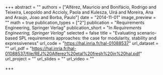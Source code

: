 +++
abstract = ""
authors = ["Alférez, Mauricio and Bonifácio, Rodrigo and Teixeira, Leopoldo and Accioly, Paola and Kulesza, Uirá and Moreira, Ana and Araujo, Joao and Borba, Paulo"]
date = "2014-11-01"
image_preview = ""
math = true
publication_types = ["2"]
publication = "Requirements Engineering, Springer Verlag"
publication_short = "In *Requirements Engineering, Springer Verlag*"
selected = false
title = "Evaluating scenario-based SPL requirements approaches: the case for modularity, stability and expressiveness"
url_code = "https://hal.inria.fr/hal-01088537"
url_dataset = ""
url_pdf = "https://hal.inria.fr/hal-01088537/file/REJ%20Alferez%20etal%20fresh%20in%20hal.pdf"
url_project = ""
url_slides = ""
url_video = ""

+++
